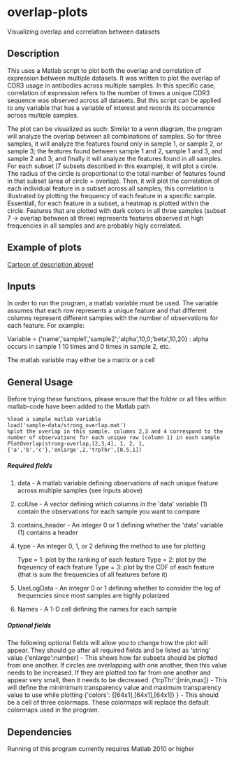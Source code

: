 # overlap-plots

Visualizing overlap and correlation between datasets

## Description

This uses a Matlab script to plot both the overlap and correlation of expression between multiple datasets. It was written to plot the overlap
of CDR3 usage in antibodies across multiple samples. In this specific case, correlation of expression refers to the number of times
a unique CDR3 sequence was observed across all datasets. But this script can be applied to any variable that has a variable of interest and 
records its occurrence across multiple samples. 

The plot can be visualized as such: Similar to a venn diagram, the program will analyze the overlap between all combinations of samples. 
So for three samples, it will analyze the features found only in sample 1, or sample 2, or sample 3; the features found between sample 1 and 2, 
sample 1 and 3, and sample 2 and 3; and finally it will analyze the features found in all samples. For each subset (7 subsets described in this example),
it will plot a circle. The radius of the circle is proportional to the total number of features found in that subset (area of circle = overlap).
Then, it will plot the correlation of each individual feature in a subset across all samples; this correlation is illustrated by plotting the frequency
of each feature in a specific sample. Essentiall, for each feature in a subset, a heatmap is plotted within the circle. Features that are plotted with 
dark colors in all three samples (subset 7 -> overlap between all three) represents features observed at high frequencies in all samples and are probably
higly correlated. 

## Example of plots 
[Cartoon of description above!](example-plots/cartoon.png)

## Inputs

In order to run the program, a matlab variable must be used. The variable assumes that each row represents a unique feature and that different columns
represent different samples with the number of observations for each feature. For example:

Variable = {'name','sample1','sample2';'alpha',10,0;'beta',10,20} : alpha occurs in sample 1 10 times and 0 times in sample 2, etc. 

The matlab variable may either be a matrix or a cell


## General Usage

Before trying these functions, please ensure that the folder or all files within matlab-code have been added to the Matlab path

	%load a sample matlab variable 
	load('sample-data/strong_overlap.mat')
	%plot the overlap in this sample. columns 2,3 and 4 correspond to the number of observations for each unique row (column 1) in each sample
	PlotOverlap(strong-overlap,[2,3,4], 1, 2, 1, {'a','b','c'},'enlarge',2,'trpThr',[0.5,1])


##### Required fields

1) data - A matlab variable defining observations of each unique feature across multiple samples (see inputs above)

2) colUse - A vector defining which columns in the 'data' variable (1) contain the observations for each sample you want to compare

3) contains_header -  An integer 0 or 1 defining whether the 'data' variable (1) contains a header

4) type - An integer 0, 1, or 2 defining the method to use for plotting 

	Type = 1: plot by the ranking of each feature
	Type = 2: plot by the frqeuency of each feature 
	Type = 3: plot by the CDF of each feature (that is sum the frequencies of all features before it)
	
5) UseLogData - An integer 0 or 1 defining whether to consider the log of frequencies since most samples are highly polarized

6) Names - A 1-D cell defining the names for each sample 

##### Optional fields

The following optional fields will allow you to change how the plot will appear. They should go after all required fields and be listed as 'string' value 
{'enlarge':number} - This shows how far subsets should be plotted from one another. If circles are overlapping with one another, 
						 then this value needs to be increased. If they are plotted too far from one another and appear very small, then it needs to be decreased.
{'trpThr':[min,max]} - This will define the minimimum transparency value and maximum transparency value to use while plotting
{'colors': {[64x1],[64x1],[64x1]} } - This should be a cell of three colormaps. These colormaps will replace the default colormaps used in the program.

## Dependencies

Running of this program currently requires Matlab 2010 or higher

